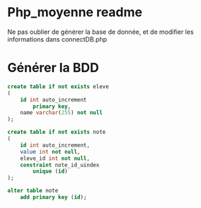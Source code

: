 # Php_moyenne readme
Ne pas oublier de générer la base de donnée, et de modifier les informations dans connectDB.php

# Générer la BDD
```SQL
create table if not exists eleve
(
	id int auto_increment
		primary key,
	name varchar(255) not null
);

create table if not exists note
(
	id int auto_increment,
	value int not null,
	eleve_id int not null,
	constraint note_id_uindex
		unique (id)
);

alter table note
	add primary key (id);


```